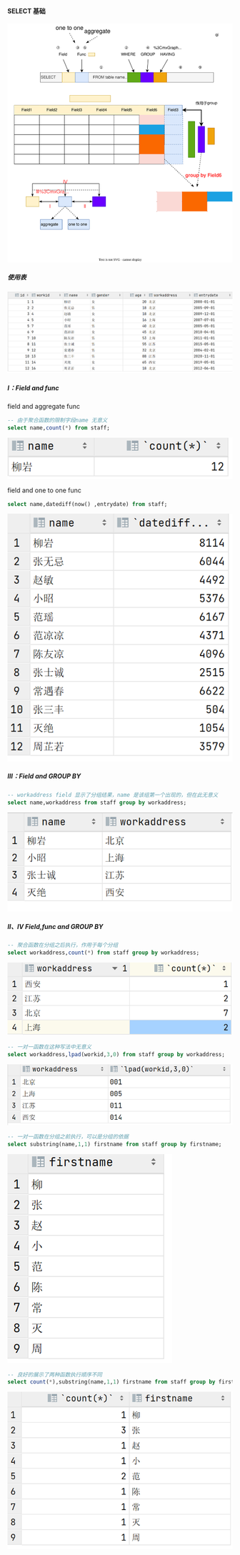 #### SELECT 基础

![0](https://github.com/buyouS/draw/blob/main/mysql/sqlselect1.drawio.svg)

##### 使用表

![1](https://github.com/buyouS/draw/blob/main/mysql/1.png)

##### Ⅰ：Field and func

field and aggregate func

```sql
-- 由于聚合函数的限制字段name 无意义
select name,count(*) from staff;
```

![2](https://github.com/buyouS/draw/blob/main/mysql/2.png)

field and one to one func

```sql
select name,datediff(now() ,entrydate) from staff;
```

![3](https://github.com/buyouS/draw/blob/main/mysql/3.png)

##### Ⅲ：Field and GROUP BY

```sql
-- workaddress field 显示了分组结果，name 是该组第一个出现的，但在此无意义
select name,workaddress from staff group by workaddress;
```

![4](https://github.com/buyouS/draw/blob/main/mysql/4.png)

##### Ⅱ、Ⅳ Field,func and GROUP BY

```sql
-- 聚合函数在分组之后执行，作用于每个分组
select workaddress,count(*) from staff group by workaddress;
```

![5](https://github.com/buyouS/draw/blob/main/mysql/5.png)

```sql
-- 一对一函数在这种写法中无意义
select workaddress,lpad(workid,3,0) from staff group by workaddress;
```

![6](https://github.com/buyouS/draw/blob/main/mysql/6.png)

```sql
-- 一对一函数在分组之前执行，可以是分组的依据
select substring(name,1,1) firstname from staff group by firstname;
```

![7](https://github.com/buyouS/draw/blob/main/mysql/7.png)

```sql
-- 良好的展示了两种函数执行顺序不同
select count(*),substring(name,1,1) firstname from staff group by firstname;
```

![8](https://github.com/buyouS/draw/blob/main/mysql/8.png)
